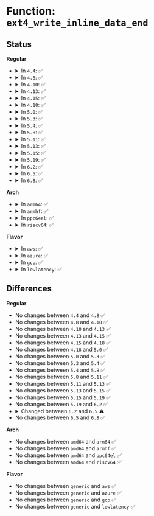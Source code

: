 # Function: <code>ext4_write_inline_data_end</code>

## Status
<b>Regular</b>
<ul>
<li>
<details>
<summary>In <code>4.4</code>: ✅</summary>

```c
int ext4_write_inline_data_end(struct inode *inode, loff_t pos, unsigned int len, unsigned int copied, struct page *page);
```

**Collision:** Unique Global

**Inline:** No

**Transformation:** False

**Instances:**

```
In fs/ext4/inline.c (ffffffff812e0f80)
Location: fs/ext4/inline.c:716
Inline: False
Direct callers:
  - fs/ext4/inode.c:ext4_write_end
  - fs/ext4/inode.c:ext4_journalled_write_end
  - fs/ext4/inline.c:ext4_da_write_inline_data_end
```
**Symbols:**

```
ffffffff812e0f80-ffffffff812e10f5: ext4_write_inline_data_end (STB_GLOBAL)
```
</details>
</li>
<li>
<details>
<summary>In <code>4.8</code>: ✅</summary>

```c
int ext4_write_inline_data_end(struct inode *inode, loff_t pos, unsigned int len, unsigned int copied, struct page *page);
```

**Collision:** Unique Global

**Inline:** No

**Transformation:** False

**Instances:**

```
In fs/ext4/inline.c (ffffffff81310d80)
Location: fs/ext4/inline.c:717
Inline: False
Direct callers:
  - fs/ext4/inode.c:ext4_journalled_write_end
  - fs/ext4/inode.c:ext4_write_end
  - fs/ext4/inline.c:ext4_da_write_inline_data_end
```
**Symbols:**

```
ffffffff81310d80-ffffffff81310f05: ext4_write_inline_data_end (STB_GLOBAL)
```
</details>
</li>
<li>
<details>
<summary>In <code>4.10</code>: ✅</summary>

```c
int ext4_write_inline_data_end(struct inode *inode, loff_t pos, unsigned int len, unsigned int copied, struct page *page);
```

**Collision:** Unique Global

**Inline:** No

**Transformation:** False

**Instances:**

```
In fs/ext4/inline.c (ffffffff81326c20)
Location: fs/ext4/inline.c:728
Inline: False
Direct callers:
  - fs/ext4/inode.c:ext4_journalled_write_end
  - fs/ext4/inode.c:ext4_write_end
  - fs/ext4/inline.c:ext4_da_write_inline_data_end
```
**Symbols:**

```
ffffffff81326c20-ffffffff81326dcd: ext4_write_inline_data_end (STB_GLOBAL)
```
</details>
</li>
<li>
<details>
<summary>In <code>4.13</code>: ✅</summary>

```c
int ext4_write_inline_data_end(struct inode *inode, loff_t pos, unsigned int len, unsigned int copied, struct page *page);
```

**Collision:** Unique Global

**Inline:** No

**Transformation:** False

**Instances:**

```
In fs/ext4/inline.c (ffffffff812fab40)
Location: fs/ext4/inline.c:731
Inline: False
Direct callers:
  - fs/ext4/inline.c:ext4_da_write_inline_data_end
  - fs/ext4/inode.c:ext4_journalled_write_end
  - fs/ext4/inode.c:ext4_write_end
```
**Symbols:**

```
ffffffff812fab40-ffffffff812faccc: ext4_write_inline_data_end (STB_GLOBAL)
```
</details>
</li>
<li>
<details>
<summary>In <code>4.15</code>: ✅</summary>

```c
int ext4_write_inline_data_end(struct inode *inode, loff_t pos, unsigned int len, unsigned int copied, struct page *page);
```

**Collision:** Unique Global

**Inline:** No

**Transformation:** False

**Instances:**

```
In fs/ext4/inline.c (ffffffff8131f230)
Location: fs/ext4/inline.c:722
Inline: False
Direct callers:
  - fs/ext4/inline.c:ext4_da_write_inline_data_end
  - fs/ext4/inode.c:ext4_journalled_write_end
  - fs/ext4/inode.c:ext4_write_end
```
**Symbols:**

```
ffffffff8131f230-ffffffff8131f3bc: ext4_write_inline_data_end (STB_GLOBAL)
```
</details>
</li>
<li>
<details>
<summary>In <code>4.18</code>: ✅</summary>

```c
int ext4_write_inline_data_end(struct inode *inode, loff_t pos, unsigned int len, unsigned int copied, struct page *page);
```

**Collision:** Unique Global

**Inline:** No

**Transformation:** False

**Instances:**

```
In fs/ext4/inline.c (ffffffff8134d300)
Location: fs/ext4/inline.c:726
Inline: False
Direct callers:
  - fs/ext4/inline.c:ext4_da_write_inline_data_end
  - fs/ext4/inode.c:ext4_journalled_write_end
  - fs/ext4/inode.c:ext4_write_end
```
**Symbols:**

```
ffffffff8134d300-ffffffff8134d496: ext4_write_inline_data_end (STB_GLOBAL)
```
</details>
</li>
<li>
<details>
<summary>In <code>5.0</code>: ✅</summary>

```c
int ext4_write_inline_data_end(struct inode *inode, loff_t pos, unsigned int len, unsigned int copied, struct page *page);
```

**Collision:** Unique Global

**Inline:** No

**Transformation:** False

**Instances:**

```
In fs/ext4/inline.c (ffffffff81365490)
Location: fs/ext4/inline.c:729
Inline: False
Direct callers:
  - fs/ext4/inline.c:ext4_da_write_inline_data_end
  - fs/ext4/inode.c:ext4_journalled_write_end
  - fs/ext4/inode.c:ext4_write_end
```
**Symbols:**

```
ffffffff81365490-ffffffff81365626: ext4_write_inline_data_end (STB_GLOBAL)
```
</details>
</li>
<li>
<details>
<summary>In <code>5.3</code>: ✅</summary>

```c
int ext4_write_inline_data_end(struct inode *inode, loff_t pos, unsigned int len, unsigned int copied, struct page *page);
```

**Collision:** Unique Global

**Inline:** No

**Transformation:** False

**Instances:**

```
In fs/ext4/inline.c (ffffffff8138e7d0)
Location: fs/ext4/inline.c:729
Inline: False
Direct callers:
  - fs/ext4/inline.c:ext4_da_write_inline_data_end
  - fs/ext4/inode.c:ext4_journalled_write_end
  - fs/ext4/inode.c:ext4_write_end
```
**Symbols:**

```
ffffffff8138e7d0-ffffffff8138e96a: ext4_write_inline_data_end (STB_GLOBAL)
```
</details>
</li>
<li>
<details>
<summary>In <code>5.4</code>: ✅</summary>

```c
int ext4_write_inline_data_end(struct inode *inode, loff_t pos, unsigned int len, unsigned int copied, struct page *page);
```

**Collision:** Unique Global

**Inline:** No

**Transformation:** False

**Instances:**

```
In fs/ext4/inline.c (ffffffff813a7230)
Location: fs/ext4/inline.c:729
Inline: False
Direct callers:
  - fs/ext4/inline.c:ext4_da_write_inline_data_end
  - fs/ext4/inode.c:ext4_journalled_write_end
  - fs/ext4/inode.c:ext4_write_end
```
**Symbols:**

```
ffffffff813a7230-ffffffff813a73ca: ext4_write_inline_data_end (STB_GLOBAL)
```
</details>
</li>
<li>
<details>
<summary>In <code>5.8</code>: ✅</summary>

```c
int ext4_write_inline_data_end(struct inode *inode, loff_t pos, unsigned int len, unsigned int copied, struct page *page);
```

**Collision:** Unique Global

**Inline:** No

**Transformation:** False

**Instances:**

```
In fs/ext4/inline.c (ffffffff813f33d0)
Location: fs/ext4/inline.c:729
Inline: False
Direct callers:
  - fs/ext4/inline.c:ext4_da_write_inline_data_end
  - fs/ext4/inode.c:ext4_journalled_write_end
  - fs/ext4/inode.c:ext4_write_end
```
**Symbols:**

```
ffffffff813f33d0-ffffffff813f356a: ext4_write_inline_data_end (STB_GLOBAL)
```
</details>
</li>
<li>
<details>
<summary>In <code>5.11</code>: ✅</summary>

```c
int ext4_write_inline_data_end(struct inode *inode, loff_t pos, unsigned int len, unsigned int copied, struct page *page);
```

**Collision:** Unique Global

**Inline:** No

**Transformation:** False

**Instances:**

```
In fs/ext4/inline.c (ffffffff81405b60)
Location: fs/ext4/inline.c:729
Inline: False
Direct callers:
  - fs/ext4/inline.c:ext4_da_write_inline_data_end
  - fs/ext4/inode.c:ext4_journalled_write_end
  - fs/ext4/inode.c:ext4_write_end
```
**Symbols:**

```
ffffffff81405b60-ffffffff81405cfa: ext4_write_inline_data_end (STB_GLOBAL)
```
</details>
</li>
<li>
<details>
<summary>In <code>5.13</code>: ✅</summary>

```c
int ext4_write_inline_data_end(struct inode *inode, loff_t pos, unsigned int len, unsigned int copied, struct page *page);
```

**Collision:** Unique Global

**Inline:** No

**Transformation:** False

**Instances:**

```
In fs/ext4/inline.c (ffffffff8140be90)
Location: fs/ext4/inline.c:729
Inline: False
Direct callers:
  - fs/ext4/inline.c:ext4_da_write_inline_data_end
  - fs/ext4/inode.c:ext4_journalled_write_end
  - fs/ext4/inode.c:ext4_write_end
```
**Symbols:**

```
ffffffff8140be90-ffffffff8140c031: ext4_write_inline_data_end (STB_GLOBAL)
```
</details>
</li>
<li>
<details>
<summary>In <code>5.15</code>: ✅</summary>

```c
int ext4_write_inline_data_end(struct inode *inode, loff_t pos, unsigned int len, unsigned int copied, struct page *page);
```

**Collision:** Unique Global

**Inline:** No

**Transformation:** False

**Instances:**

```
In fs/ext4/inline.c (ffffffff8145ea70)
Location: fs/ext4/inline.c:734
Inline: False
Direct callers:
  - fs/ext4/inode.c:ext4_da_write_end
  - fs/ext4/inode.c:ext4_journalled_write_end
  - fs/ext4/inode.c:ext4_write_end
```
**Symbols:**

```
ffffffff8145ea70-ffffffff8145ef3b: ext4_write_inline_data_end (STB_GLOBAL)
```
</details>
</li>
<li>
<details>
<summary>In <code>5.19</code>: ✅</summary>

```c
int ext4_write_inline_data_end(struct inode *inode, loff_t pos, unsigned int len, unsigned int copied, struct page *page);
```

**Collision:** Unique Global

**Inline:** No

**Transformation:** False

**Instances:**

```
In fs/ext4/inline.c (ffffffff814dd1a0)
Location: fs/ext4/inline.c:737
Inline: False
Direct callers:
  - fs/ext4/inode.c:ext4_da_write_end
  - fs/ext4/inode.c:ext4_journalled_write_end
  - fs/ext4/inode.c:ext4_write_end
```
**Symbols:**

```
ffffffff814dd1a0-ffffffff814dd725: ext4_write_inline_data_end (STB_GLOBAL)
```
</details>
</li>
<li>
<details>
<summary>In <code>6.2</code>: ✅</summary>

```c
int ext4_write_inline_data_end(struct inode *inode, loff_t pos, unsigned int len, unsigned int copied, struct page *page);
```

**Collision:** Unique Global

**Inline:** No

**Transformation:** False

**Instances:**

```
In fs/ext4/inline.c (ffffffff815761d0)
Location: fs/ext4/inline.c:736
Inline: False
Direct callers:
  - fs/ext4/inode.c:ext4_da_write_end
  - fs/ext4/inode.c:ext4_journalled_write_end
  - fs/ext4/inode.c:ext4_write_end
```
**Symbols:**

```
ffffffff815761d0-ffffffff81576750: ext4_write_inline_data_end (STB_GLOBAL)
```
</details>
</li>
<li>
<details>
<summary>In <code>6.5</code>: ✅</summary>

```c
int ext4_write_inline_data_end(struct inode *inode, loff_t pos, unsigned int len, unsigned int copied, struct folio *folio);
```

**Collision:** Unique Global

**Inline:** No

**Transformation:** False

**Instances:**

```
In fs/ext4/inline.c (ffffffff815adad0)
Location: fs/ext4/inline.c:743
Inline: False
Direct callers:
  - fs/ext4/inode.c:ext4_da_write_end
  - fs/ext4/inode.c:ext4_journalled_write_end
  - fs/ext4/inode.c:ext4_write_end
```
**Symbols:**

```
ffffffff815adad0-ffffffff815ade86: ext4_write_inline_data_end (STB_GLOBAL)
```
</details>
</li>
<li>
<details>
<summary>In <code>6.8</code>: ✅</summary>

```c
int ext4_write_inline_data_end(struct inode *inode, loff_t pos, unsigned int len, unsigned int copied, struct folio *folio);
```

**Collision:** Unique Global

**Inline:** No

**Transformation:** False

**Instances:**

```
In fs/ext4/inline.c (ffffffff815e6890)
Location: fs/ext4/inline.c:742
Inline: False
Direct callers:
  - fs/ext4/inode.c:ext4_da_write_end
  - fs/ext4/inode.c:ext4_journalled_write_end
  - fs/ext4/inode.c:ext4_write_end
```
**Symbols:**

```
ffffffff815e6890-ffffffff815e6c46: ext4_write_inline_data_end (STB_GLOBAL)
```
</details>
</li>
</ul>
<b>Arch</b>
<ul>
<li>
<details>
<summary>In <code>arm64</code>: ✅</summary>

```c
int ext4_write_inline_data_end(struct inode *inode, loff_t pos, unsigned int len, unsigned int copied, struct page *page);
```

**Collision:** Unique Global

**Inline:** No

**Transformation:** False

**Instances:**

```
In fs/ext4/inline.c (ffff80001047aa00)
Location: fs/ext4/inline.c:729
Inline: False
Direct callers:
  - fs/ext4/inline.c:ext4_da_write_inline_data_end
  - fs/ext4/inode.c:ext4_journalled_write_end
  - fs/ext4/inode.c:ext4_write_end
```
**Symbols:**

```
ffff80001047aa00-ffff80001047ac24: ext4_write_inline_data_end (STB_GLOBAL)
```
</details>
</li>
<li>
<details>
<summary>In <code>armhf</code>: ✅</summary>

```c
int ext4_write_inline_data_end(struct inode *inode, loff_t pos, unsigned int len, unsigned int copied, struct page *page);
```

**Collision:** Unique Global

**Inline:** No

**Transformation:** False

**Instances:**

```
In fs/ext4/inline.c (c063c3f4)
Location: fs/ext4/inline.c:729
Inline: False
Direct callers:
  - fs/ext4/inline.c:ext4_da_write_inline_data_end
  - fs/ext4/inode.c:ext4_journalled_write_end
  - fs/ext4/inode.c:ext4_write_end
```
**Symbols:**

```
c063c3f4-c063c5a4: ext4_write_inline_data_end (STB_GLOBAL)
```
</details>
</li>
<li>
<details>
<summary>In <code>ppc64el</code>: ✅</summary>

```c
int ext4_write_inline_data_end(struct inode *inode, loff_t pos, unsigned int len, unsigned int copied, struct page *page);
```

**Collision:** Unique Global

**Inline:** No

**Transformation:** False

**Instances:**

```
In fs/ext4/inline.c (c00000000059da40)
Location: fs/ext4/inline.c:729
Inline: False
Direct callers:
  - fs/ext4/inline.c:ext4_da_write_inline_data_end
  - fs/ext4/inode.c:ext4_journalled_write_end
  - fs/ext4/inode.c:ext4_write_end
```
**Symbols:**

```
c00000000059da40-c00000000059dcd0: ext4_write_inline_data_end (STB_GLOBAL)
```
</details>
</li>
<li>
<details>
<summary>In <code>riscv64</code>: ✅</summary>

```c
int ext4_write_inline_data_end(struct inode *inode, loff_t pos, unsigned int len, unsigned int copied, struct page *page);
```

**Collision:** Unique Global

**Inline:** No

**Transformation:** False

**Instances:**

```
In fs/ext4/inline.c (ffffffe0003051e0)
Location: fs/ext4/inline.c:729
Inline: False
Direct callers:
  - fs/ext4/inline.c:ext4_da_write_inline_data_end
  - fs/ext4/inode.c:ext4_journalled_write_end
  - fs/ext4/inode.c:ext4_write_end
```
**Symbols:**

```
ffffffe0003051e0-ffffffe00030534c: ext4_write_inline_data_end (STB_GLOBAL)
```
</details>
</li>
</ul>
<b>Flavor</b>
<ul>
<li>
<details>
<summary>In <code>aws</code>: ✅</summary>

```c
int ext4_write_inline_data_end(struct inode *inode, loff_t pos, unsigned int len, unsigned int copied, struct page *page);
```

**Collision:** Unique Global

**Inline:** No

**Transformation:** False

**Instances:**

```
In fs/ext4/inline.c (ffffffff8139f810)
Location: fs/ext4/inline.c:729
Inline: False
Direct callers:
  - fs/ext4/inline.c:ext4_da_write_inline_data_end
  - fs/ext4/inode.c:ext4_journalled_write_end
  - fs/ext4/inode.c:ext4_write_end
```
**Symbols:**

```
ffffffff8139f810-ffffffff8139f9aa: ext4_write_inline_data_end (STB_GLOBAL)
```
</details>
</li>
<li>
<details>
<summary>In <code>azure</code>: ✅</summary>

```c
int ext4_write_inline_data_end(struct inode *inode, loff_t pos, unsigned int len, unsigned int copied, struct page *page);
```

**Collision:** Unique Global

**Inline:** No

**Transformation:** False

**Instances:**

```
In fs/ext4/inline.c (ffffffff813902a0)
Location: fs/ext4/inline.c:729
Inline: False
Direct callers:
  - fs/ext4/inline.c:ext4_da_write_inline_data_end
  - fs/ext4/inode.c:ext4_journalled_write_end
  - fs/ext4/inode.c:ext4_write_end
```
**Symbols:**

```
ffffffff813902a0-ffffffff8139043a: ext4_write_inline_data_end (STB_GLOBAL)
```
</details>
</li>
<li>
<details>
<summary>In <code>gcp</code>: ✅</summary>

```c
int ext4_write_inline_data_end(struct inode *inode, loff_t pos, unsigned int len, unsigned int copied, struct page *page);
```

**Collision:** Unique Global

**Inline:** No

**Transformation:** False

**Instances:**

```
In fs/ext4/inline.c (ffffffff8139d070)
Location: fs/ext4/inline.c:729
Inline: False
Direct callers:
  - fs/ext4/inline.c:ext4_da_write_inline_data_end
  - fs/ext4/inode.c:ext4_journalled_write_end
  - fs/ext4/inode.c:ext4_write_end
```
**Symbols:**

```
ffffffff8139d070-ffffffff8139d20a: ext4_write_inline_data_end (STB_GLOBAL)
```
</details>
</li>
<li>
<details>
<summary>In <code>lowlatency</code>: ✅</summary>

```c
int ext4_write_inline_data_end(struct inode *inode, loff_t pos, unsigned int len, unsigned int copied, struct page *page);
```

**Collision:** Unique Global

**Inline:** No

**Transformation:** False

**Instances:**

```
In fs/ext4/inline.c (ffffffff813b15a0)
Location: fs/ext4/inline.c:729
Inline: False
Direct callers:
  - fs/ext4/inline.c:ext4_da_write_inline_data_end
  - fs/ext4/inode.c:ext4_journalled_write_end
  - fs/ext4/inode.c:ext4_write_end
```
**Symbols:**

```
ffffffff813b15a0-ffffffff813b1758: ext4_write_inline_data_end (STB_GLOBAL)
```
</details>
</li>
</ul>

## Differences
<b>Regular</b>
<ul>
<li>
No changes between <code>4.4</code> and <code>4.8</code> ✅
</li>
<li>
No changes between <code>4.8</code> and <code>4.10</code> ✅
</li>
<li>
No changes between <code>4.10</code> and <code>4.13</code> ✅
</li>
<li>
No changes between <code>4.13</code> and <code>4.15</code> ✅
</li>
<li>
No changes between <code>4.15</code> and <code>4.18</code> ✅
</li>
<li>
No changes between <code>4.18</code> and <code>5.0</code> ✅
</li>
<li>
No changes between <code>5.0</code> and <code>5.3</code> ✅
</li>
<li>
No changes between <code>5.3</code> and <code>5.4</code> ✅
</li>
<li>
No changes between <code>5.4</code> and <code>5.8</code> ✅
</li>
<li>
No changes between <code>5.8</code> and <code>5.11</code> ✅
</li>
<li>
No changes between <code>5.11</code> and <code>5.13</code> ✅
</li>
<li>
No changes between <code>5.13</code> and <code>5.15</code> ✅
</li>
<li>
No changes between <code>5.15</code> and <code>5.19</code> ✅
</li>
<li>
No changes between <code>5.19</code> and <code>6.2</code> ✅
</li>
<li>
<details>
<summary>Changed between <code>6.2</code> and <code>6.5</code> ⚠️</summary>
<ul>
<li>
<b>Param added. </b>
<code>struct folio *folio</code>
</li>
<li>
<b>Param removed. </b>
<code>struct page *page</code>
</li>
</ul>
</details>
</li>
<li>
No changes between <code>6.5</code> and <code>6.8</code> ✅
</li>
</ul>
<b>Arch</b>
<ul>
<li>
No changes between <code>amd64</code> and <code>arm64</code> ✅
</li>
<li>
No changes between <code>amd64</code> and <code>armhf</code> ✅
</li>
<li>
No changes between <code>amd64</code> and <code>ppc64el</code> ✅
</li>
<li>
No changes between <code>amd64</code> and <code>riscv64</code> ✅
</li>
</ul>
<b>Flavor</b>
<ul>
<li>
No changes between <code>generic</code> and <code>aws</code> ✅
</li>
<li>
No changes between <code>generic</code> and <code>azure</code> ✅
</li>
<li>
No changes between <code>generic</code> and <code>gcp</code> ✅
</li>
<li>
No changes between <code>generic</code> and <code>lowlatency</code> ✅
</li>
</ul>
